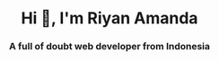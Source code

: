 <h1 align="center">Hi 👋, I'm Riyan Amanda</h1>
<h3 align="center">A full of doubt web developer from Indonesia</h3>
